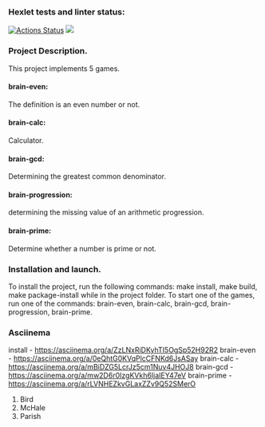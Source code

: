 ### Hexlet tests and linter status:
[![Actions Status](https://github.com/AAB83/python-project-lvl1/workflows/hexlet-check/badge.svg)](https://github.com/AAB83/python-project-lvl1/actions)
<a href="https://codeclimate.com/github/AAB83/python-project-lvl1/maintainability"><img src="https://api.codeclimate.com/v1/badges/b6cce2d5be81db04a8b4/maintainability" /></a>

### Project Description. 

This project implements 5 games. 
#### brain-even:
The definition is an even number or not.
#### brain-calc:
Calculator.
#### brain-gcd:
Determining the greatest common denominator.
#### brain-progression:
determining the missing value of an arithmetic progression.
#### brain-prime:
Determine whether a number is prime or not.

### Installation and launch.

To install the project, run the following commands: make install, 
make build, make package-install while in the project 
folder. To start one of the games, run one of the commands: 
brain-even, brain-calc, brain-gcd, brain-progression, brain-prime.

### Asciinema

install - https://asciinema.org/a/ZzLNxRiDKyhTI5OgSp52H92R2
brain-even - https://asciinema.org/a/0eQhtG0KVqPlcCFNKd6JsASay
brain-calc - https://asciinema.org/a/mBiDZG5LcrJz5cm1Nuv4JHOJ8
brain-gcd - https://asciinema.org/a/mw2D6r0IzgKVkh6IjaIEY47eV
brain-prime - https://asciinema.org/a/rLVNHEZkvGLaxZZv9Q52SMerO

<ol>
<li>Bird</li>
<li>McHale</li>
<li>Parish</li>
</ol>
